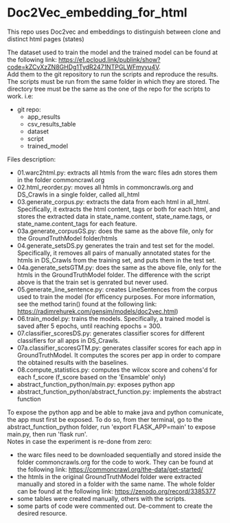 # Doc2Vec_embedding_for_html
This repo uses Doc2vec and embeddings to distinguish between clone and distinct html pages (states) <br>

The dataset used to train the model and the trained model can be found at the following link: https://e1.pcloud.link/publink/show?code=kZCvXzZN8GHDg1TydR2471NTPGLWFmyyu4V. <br> Add them to the git repository to run the scripts and reproduce the results. The scripts must be run from the same folder in which they are stored. The directory tree must be the same as the one of the repo for the scripts to work. i.e: <br>
- git repo:
   - app_results
   - csv_results_table
   - dataset
   - script
   - trained_model

Files description:<br>
- 01.warc2html.py: extracts all htmls from the warc files adn stores them in the folder commoncrawl.org
- 02.html_reorder.py: moves all htmls in commoncrawls.org and DS_Crawls in a single folder, called all_html
- 03.generate_corpus.py: extracts the data from each html in all_html. Specifically, it extracts the html content, tags or both for each html, and stores the extracted data in state_name.content, state_name.tags, or state_name.content_tags for each feature.
- 03a.generate_corpusGS.py: does the same as the above file, only for the GroundTruthModel folder/htmls
- 04.generate_setsDS.py generates the train and test set for the model. Specifically, it removes all pairs of manually annotated states for the htmls in DS_Crawls from the training set, and puts them in the test set.
- 04a.generate_setsGTM.py: does the same as the above file, only for the htmls in the GroundTruthModel folder. The difference with the script above is that the train set is genrated but never used.
- 05.generate_line_sentence.py: creates LineSentences from the corpus used to train the model (for efficency purposes. For more information, see the method tarin() found at the following link: https://radimrehurek.com/gensim/models/doc2vec.html)
- 06.train_model.py: trains the models. Specifically, a trained model is saved after 5 epochs, until reaching epochs = 300.
- 07.classifier_scoresDS.py: generates classifier scores for different classifiers for all apps in DS_Crawls. 
- 07a.classifier_scoresGTM.py: generates classifer scores for each app in GroundTruthModel. It computes the scores per app in order to compare the obtained results with the baselines.
- 08.compute_statistics.py: computes the wilcox score and cohens'd for each f_score (f_score based on the 'Ensamble' only) 
- abstract_function_python/main.py: exposes python app
- abstract_function_python/abstract_function.py: implements the abstract function <br>

To expose the python app and be able to make java and python comunicate, the app must first be exposed. To do so, from ther terminal, go to the abstract_function_python folder, run 'export FLASK_APP=main' to expose main.py, then run 'flask run'. 
<br>
Notes in case the experiment is re-done from zero: <br>
- the warc files need to be downloaded sequentially and stored inside the folder commoncrawls.org for the code to work. They can be found at the following link: https://commoncrawl.org/the-data/get-started/ <br>
- the htmls in the original GroundTruthModel folder were extracted manually and stored in a folder with the same name. The whole folder can be found at the following link: https://zenodo.org/record/3385377 <br>
- some tables were created manually, others with the scripts. <br>
- some parts of code were commented out. De-comment to create the desired resource.
